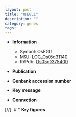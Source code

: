 ```yaml
---
layout: post
title: "OsEGL1"
description: ""
category: genes
tags: 
---
```


* **Information**  
    + Symbol: OsEGL1  
    + MSU: [LOC_Os05g31140](http://rice.uga.edu/cgi-bin/ORF_infopage.cgi?orf=LOC_Os05g31140)  
    + RAPdb: [Os05g0375400](http://rapdb.dna.affrc.go.jp/viewer/gbrowse_details/irgsp1?name=Os05g0375400)  

* **Publication**  

* **Genbank accession number**  

* **Key message**  

* **Connection**  

[//]: # * **Key figures**  


